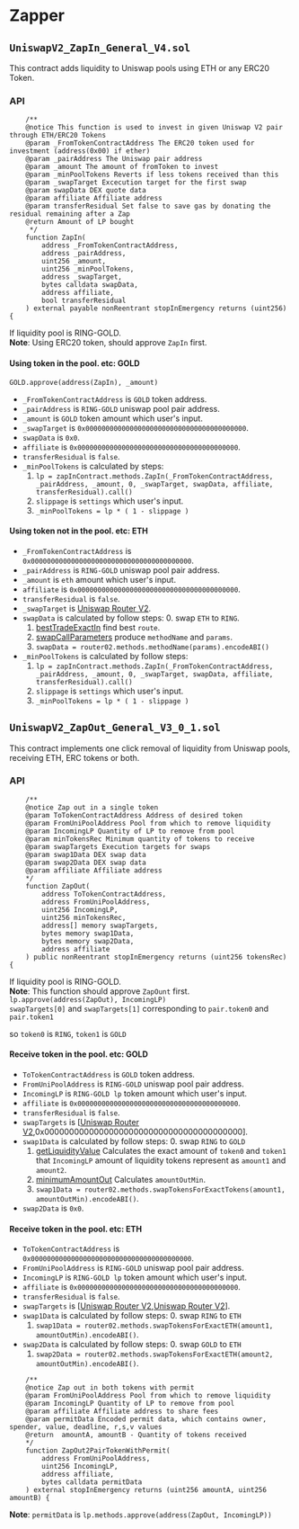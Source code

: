 # Zapper

## `UniswapV2_ZapIn_General_V4.sol`
This contract adds liquidity to Uniswap pools using ETH or any ERC20 Token.

### API
```solidity
    /**
    @notice This function is used to invest in given Uniswap V2 pair through ETH/ERC20 Tokens
    @param _FromTokenContractAddress The ERC20 token used for investment (address(0x00) if ether)
    @param _pairAddress The Uniswap pair address
    @param _amount The amount of fromToken to invest
    @param _minPoolTokens Reverts if less tokens received than this
    @param _swapTarget Excecution target for the first swap
    @param swapData DEX quote data
    @param affiliate Affiliate address
    @param transferResidual Set false to save gas by donating the residual remaining after a Zap
    @return Amount of LP bought
     */
    function ZapIn(
        address _FromTokenContractAddress,
        address _pairAddress,
        uint256 _amount,
        uint256 _minPoolTokens,
        address _swapTarget,
        bytes calldata swapData,
        address affiliate,
        bool transferResidual
    ) external payable nonReentrant stopInEmergency returns (uint256) {
```
If liquidity pool is RING-GOLD.  
**Note**: Using ERC20 token, should approve `ZapIn` first.

#### Using token in the pool. etc: GOLD
`GOLD.approve(address(ZapIn), _amount)`
* `_FromTokenContractAddress` is `GOLD` token address.  
* `_pairAddress` is `RING-GOLD` uniswap pool pair address.
* `_amount` is `GOLD` token amount which user's input.
* `_swapTarget` is `0x0000000000000000000000000000000000000000`.
* `swapData` is `0x0`.
* `affiliate` is `0x0000000000000000000000000000000000000000`.
* `transferResidual` is `false`.
* `_minPoolTokens` is calculated by steps:
	1. `lp = zapInContract.methods.ZapIn(_FromTokenContractAddress, _pairAddress, _amount, 0, _swapTarget, swapData, affiliate, transferResidual).call()`
	2. `slippage` is `settings` which user's input.
	3. `_minPoolTokens = lp * ( 1 - slippage )`

#### Using token not in the pool. etc: ETH
* `_FromTokenContractAddress` is `0x0000000000000000000000000000000000000000`.  
* `_pairAddress` is `RING-GOLD` uniswap pool pair address.
* `_amount` is `eth` amount which user's input.
* `affiliate` is `0x0000000000000000000000000000000000000000`.
* `transferResidual` is `false`.
* `_swapTarget` is [Uniswap Router V2](https://uniswap.org/docs/v2/smart-contracts/router02/).
* `swapData` is calculated by follow steps:
  	0. swap `ETH` to `RING`.
  	1. [bestTradeExactIn](https://github.com/Uniswap/uniswap-v2-sdk/blob/91d9b42b9896c977265b840dbde069c963b56630/src/entities/trade.ts#L257) find best `route`.
	2. [swapCallParameters](https://github.com/Uniswap/uniswap-v2-sdk/blob/91d9b42b9896c977265b840dbde069c963b56630/src/router.ts#L75) produce `methodName` and `params`.
	3. `swapData = router02.methods.methodName(params).encodeABI()`
* `_minPoolTokens` is calculated by follow steps:
	1. `lp = zapInContract.methods.ZapIn(_FromTokenContractAddress, _pairAddress, _amount, 0, _swapTarget, swapData, affiliate, transferResidual).call()`
	2. `slippage` is `settings` which user's input.
	3. `_minPoolTokens = lp * ( 1 - slippage )`

## `UniswapV2_ZapOut_General_V3_0_1.sol`
This contract implements one click removal of liquidity from Uniswap pools, receiving ETH, ERC tokens or both.

### API
```solidity
    /**
    @notice Zap out in a single token
    @param ToTokenContractAddress Address of desired token
    @param FromUniPoolAddress Pool from which to remove liquidity
    @param IncomingLP Quantity of LP to remove from pool
    @param minTokensRec Minimum quantity of tokens to receive
    @param swapTargets Execution targets for swaps
    @param swap1Data DEX swap data
    @param swap2Data DEX swap data
    @param affiliate Affiliate address
    */
    function ZapOut(
        address ToTokenContractAddress,
        address FromUniPoolAddress,
        uint256 IncomingLP,
        uint256 minTokensRec,
        address[] memory swapTargets,
        bytes memory swap1Data,
        bytes memory swap2Data,
        address affiliate
    ) public nonReentrant stopInEmergency returns (uint256 tokensRec) {

```

If liquidity pool is RING-GOLD.  
**Note**: This function should approve `ZapOunt` first.  
`lp.approve(address(ZapOut), IncomingLP)`  
`swapTargets[0]` and `swapTargets[1]` corresponding to `pair.token0` and `pair.token1`  

so `token0` is `RING`, `token1` is `GOLD`
#### Receive token in the pool. etc: GOLD
* `ToTokenContractAddress` is `GOLD` token address.  
* `FromUniPoolAddress` is `RING-GOLD` uniswap pool pair address.
* `IncomingLP` is `RING-GOLD lp` token amount which user's input.
* `affiliate` is `0x0000000000000000000000000000000000000000`.
* `transferResidual` is `false`.
* `swapTargets` is [[Uniswap Router V2](https://uniswap.org/docs/v2/smart-contracts/router02/),0x0000000000000000000000000000000000000000].
* `swap1Data` is calculated by follow steps:
  	0. swap `RING` to `GOLD`
  	1. [getLiquidityValue](https://github.com/Uniswap/uniswap-v2-sdk/blob/91d9b42b9896c977265b840dbde069c963b56630/src/entities/pair.ts#L177) Calculates the exact amount of `token0` and `token1` that `IncomingLP` amount of liquidity tokens represent as `amount1` and `amount2`.
	2. [minimumAmountOut](https://github.com/Uniswap/uniswap-v2-sdk/blob/91d9b42b9896c977265b840dbde069c963b56630/src/entities/trade.ts#L212) Calculates `amountOutMin`.
	3. `swap1Data = router02.methods.swapTokensForExactTokens(amount1, amountOutMin).encodeABI()`.
* `swap2Data` is `0x0`.

#### Receive token in the pool. etc: ETH
* `ToTokenContractAddress` is `0x0000000000000000000000000000000000000000`.  
* `FromUniPoolAddress` is `RING-GOLD` uniswap pool pair address.
* `IncomingLP` is `RING-GOLD lp` token amount which user's input.
* `affiliate` is `0x0000000000000000000000000000000000000000`.
* `transferResidual` is `false`.
* `swapTargets` is [[Uniswap Router V2](https://uniswap.org/docs/v2/smart-contracts/router02/),[Uniswap Router V2](https://uniswap.org/docs/v2/smart-contracts/router02/)].
* `swap1Data` is calculated by follow steps:
  	0. swap `RING` to `ETH`
	1. `swap1Data = router02.methods.swapTokensForExactETH(amount1, amountOutMin).encodeABI()`.
* `swap2Data` is calculated by follow steps:
  	0. swap `GOLD` to `ETH`
	1. `swap2Data = router02.methods.swapTokensForExactETH(amount2, amountOutMin).encodeABI()`.

```solidity
    /**
    @notice Zap out in both tokens with permit
    @param FromUniPoolAddress Pool from which to remove liquidity
    @param IncomingLP Quantity of LP to remove from pool
    @param affiliate Affiliate address to share fees
    @param permitData Encoded permit data, which contains owner, spender, value, deadline, r,s,v values 
    @return  amountA, amountB - Quantity of tokens received 
    */
    function ZapOut2PairTokenWithPermit(
        address FromUniPoolAddress,
        uint256 IncomingLP,
        address affiliate,
        bytes calldata permitData
    ) external stopInEmergency returns (uint256 amountA, uint256 amountB) {
```
**Note**: `permitData` is `lp.methods.approve(address(ZapOut, IncomingLP))` 

